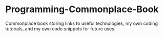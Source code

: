 # Programming-Commonplace-Book
Commonplace book storing links to useful technologies, my own coding tutorials, and my own code snippets for future uses.
